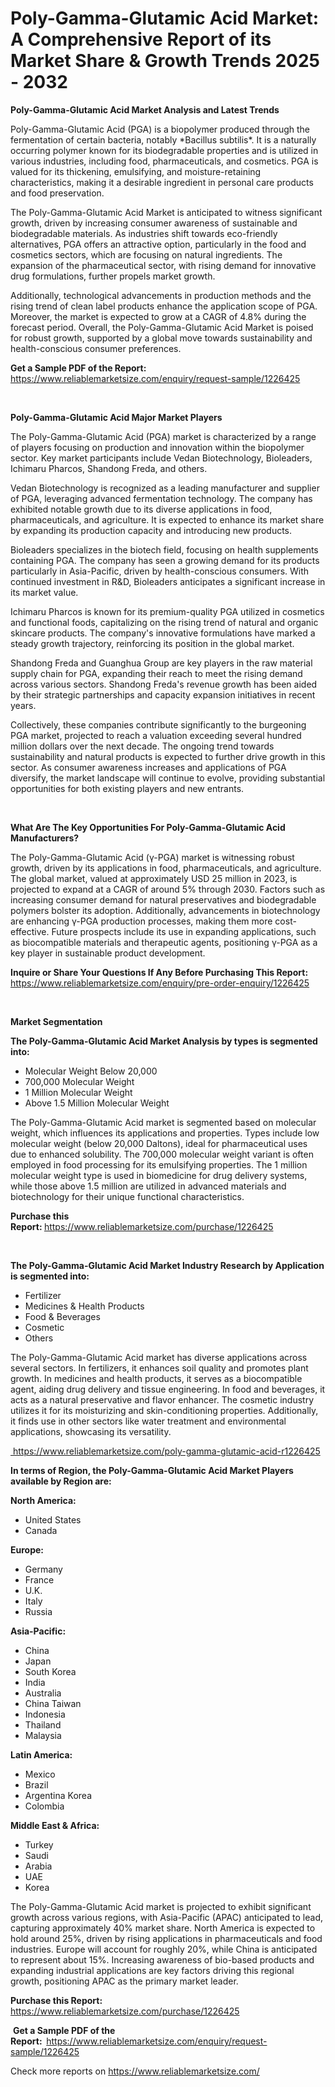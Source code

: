 <p><h1>Poly-Gamma-Glutamic Acid Market: A Comprehensive Report of its Market Share & Growth Trends 2025 - 2032</h1></p><p><strong>Poly-Gamma-Glutamic Acid Market Analysis and Latest Trends</strong></p>
<p><p>Poly-Gamma-Glutamic Acid (PGA) is a biopolymer produced through the fermentation of certain bacteria, notably *Bacillus subtilis*. It is a naturally occurring polymer known for its biodegradable properties and is utilized in various industries, including food, pharmaceuticals, and cosmetics. PGA is valued for its thickening, emulsifying, and moisture-retaining characteristics, making it a desirable ingredient in personal care products and food preservation.</p><p>The Poly-Gamma-Glutamic Acid Market is anticipated to witness significant growth, driven by increasing consumer awareness of sustainable and biodegradable materials. As industries shift towards eco-friendly alternatives, PGA offers an attractive option, particularly in the food and cosmetics sectors, which are focusing on natural ingredients. The expansion of the pharmaceutical sector, with rising demand for innovative drug formulations, further propels market growth. </p><p>Additionally, technological advancements in production methods and the rising trend of clean label products enhance the application scope of PGA. Moreover, the market is expected to grow at a CAGR of 4.8% during the forecast period. Overall, the Poly-Gamma-Glutamic Acid Market is poised for robust growth, supported by a global move towards sustainability and health-conscious consumer preferences.</p></p>
<p><strong>Get a Sample PDF of the Report:&nbsp;</strong> <a href="https://www.reliablemarketsize.com/enquiry/request-sample/1226425?utm_campaign=3564&utm_medium=2&utm_source=Github&utm_content=ia&utm_term=03042025&utm_id=poly-gamma-glutamic-acid">https://www.reliablemarketsize.com/enquiry/request-sample/1226425</a></p>
<p>&nbsp;</p>
<p><strong>Poly-Gamma-Glutamic Acid Major Market Players</strong></p>
<p><p>The Poly-Gamma-Glutamic Acid (PGA) market is characterized by a range of players focusing on production and innovation within the biopolymer sector. Key market participants include Vedan Biotechnology, Bioleaders, Ichimaru Pharcos, Shandong Freda, and others. </p><p>Vedan Biotechnology is recognized as a leading manufacturer and supplier of PGA, leveraging advanced fermentation technology. The company has exhibited notable growth due to its diverse applications in food, pharmaceuticals, and agriculture. It is expected to enhance its market share by expanding its production capacity and introducing new products. </p><p>Bioleaders specializes in the biotech field, focusing on health supplements containing PGA. The company has seen a growing demand for its products particularly in Asia-Pacific, driven by health-conscious consumers. With continued investment in R&D, Bioleaders anticipates a significant increase in its market value.</p><p>Ichimaru Pharcos is known for its premium-quality PGA utilized in cosmetics and functional foods, capitalizing on the rising trend of natural and organic skincare products. The company's innovative formulations have marked a steady growth trajectory, reinforcing its position in the global market.</p><p>Shandong Freda and Guanghua Group are key players in the raw material supply chain for PGA, expanding their reach to meet the rising demand across various sectors. Shandong Freda's revenue growth has been aided by their strategic partnerships and capacity expansion initiatives in recent years.</p><p>Collectively, these companies contribute significantly to the burgeoning PGA market, projected to reach a valuation exceeding several hundred million dollars over the next decade. The ongoing trend towards sustainability and natural products is expected to further drive growth in this sector. As consumer awareness increases and applications of PGA diversify, the market landscape will continue to evolve, providing substantial opportunities for both existing players and new entrants.</p></p>
<p>&nbsp;</p>
<p><strong>What Are The Key Opportunities For Poly-Gamma-Glutamic Acid Manufacturers?</strong></p>
<p><p>The Poly-Gamma-Glutamic Acid (γ-PGA) market is witnessing robust growth, driven by its applications in food, pharmaceuticals, and agriculture. The global market, valued at approximately USD 25 million in 2023, is projected to expand at a CAGR of around 5% through 2030. Factors such as increasing consumer demand for natural preservatives and biodegradable polymers bolster its adoption. Additionally, advancements in biotechnology are enhancing γ-PGA production processes, making them more cost-effective. Future prospects include its use in expanding applications, such as biocompatible materials and therapeutic agents, positioning γ-PGA as a key player in sustainable product development.</p></p>
<p><strong>Inquire or Share Your Questions If Any Before Purchasing This Report:</strong> <a href="https://www.reliablemarketsize.com/enquiry/pre-order-enquiry/1226425?utm_campaign=3564&utm_medium=2&utm_source=Github&utm_content=ia&utm_term=03042025&utm_id=poly-gamma-glutamic-acid">https://www.reliablemarketsize.com/enquiry/pre-order-enquiry/1226425</a></p>
<p>&nbsp;</p>
<p><strong>Market Segmentation</strong></p>
<p><strong>The Poly-Gamma-Glutamic Acid Market Analysis by types is segmented into:</strong></p>
<p><ul><li>Molecular Weight Below 20,000</li><li>700,000 Molecular Weight</li><li>1 Million Molecular Weight</li><li>Above 1.5 Million Molecular Weight</li></ul></p>
<p><p>The Poly-Gamma-Glutamic Acid market is segmented based on molecular weight, which influences its applications and properties. Types include low molecular weight (below 20,000 Daltons), ideal for pharmaceutical uses due to enhanced solubility. The 700,000 molecular weight variant is often employed in food processing for its emulsifying properties. The 1 million molecular weight type is used in biomedicine for drug delivery systems, while those above 1.5 million are utilized in advanced materials and biotechnology for their unique functional characteristics.</p></p>
<p><strong>Purchase this Report:&nbsp;</strong><a href="https://www.reliablemarketsize.com/purchase/1226425?utm_campaign=3564&utm_medium=2&utm_source=Github&utm_content=ia&utm_term=03042025&utm_id=poly-gamma-glutamic-acid">https://www.reliablemarketsize.com/purchase/1226425</a></p>
<p>&nbsp;</p>
<p><strong>The Poly-Gamma-Glutamic Acid Market Industry Research by Application is segmented into:</strong></p>
<p><ul><li>Fertilizer</li><li>Medicines & Health Products</li><li>Food & Beverages</li><li>Cosmetic</li><li>Others</li></ul></p>
<p><p>The Poly-Gamma-Glutamic Acid market has diverse applications across several sectors. In fertilizers, it enhances soil quality and promotes plant growth. In medicines and health products, it serves as a biocompatible agent, aiding drug delivery and tissue engineering. In food and beverages, it acts as a natural preservative and flavor enhancer. The cosmetic industry utilizes it for its moisturizing and skin-conditioning properties. Additionally, it finds use in other sectors like water treatment and environmental applications, showcasing its versatility.</p></p>
<p><a href="https://www.reliablemarketsize.com/poly-gamma-glutamic-acid-r1226425?utm_campaign=3564&utm_medium=2&utm_source=Github&utm_content=ia&utm_term=03042025&utm_id=poly-gamma-glutamic-acid">&nbsp;https://www.reliablemarketsize.com/poly-gamma-glutamic-acid-r1226425</a></p>
<p><strong>In terms of Region, the Poly-Gamma-Glutamic Acid Market Players available by Region are:</strong></p>
<p>
    <p> <strong> North America: </strong>
        <ul>
            <li>United States</li>
            <li>Canada</li>
        </ul>
        </p> 
    <p> <strong> Europe: </strong>
        <ul>
            <li>Germany</li>
            <li>France</li>
            <li>U.K.</li>
            <li>Italy</li>
            <li>Russia</li>
        </ul>
        </p> 
    <p> <strong> Asia-Pacific: </strong>
        <ul>
            <li>China</li>
            <li>Japan</li>
            <li>South Korea</li>
            <li>India</li>
            <li>Australia</li>
            <li>China Taiwan</li>
            <li>Indonesia</li>
            <li>Thailand</li>
            <li>Malaysia</li>
        </ul>
        </p> 
    <p> <strong> Latin America: </strong>
        <ul>
            <li>Mexico</li>
            <li>Brazil</li>
            <li>Argentina Korea</li>
            <li>Colombia</li>
        </ul>
        </p> 
    <p> <strong> Middle East & Africa: </strong>
        <ul>
            <li>Turkey</li>
            <li>Saudi</li>
            <li>Arabia</li>
            <li>UAE</li>
            <li>Korea</li>
        </ul>
    </p>
    </p>
<p><p>The Poly-Gamma-Glutamic Acid market is projected to exhibit significant growth across various regions, with Asia-Pacific (APAC) anticipated to lead, capturing approximately 40% market share. North America is expected to hold around 25%, driven by rising applications in pharmaceuticals and food industries. Europe will account for roughly 20%, while China is anticipated to represent about 15%. Increasing awareness of bio-based products and expanding industrial applications are key factors driving this regional growth, positioning APAC as the primary market leader.</p></p>
<p><strong>Purchase this Report: </strong><a href="https://www.reliablemarketsize.com/purchase/1226425?utm_campaign=3564&utm_medium=2&utm_source=Github&utm_content=ia&utm_term=03042025&utm_id=poly-gamma-glutamic-acid">https://www.reliablemarketsize.com/purchase/1226425</a></p>
<p>&nbsp;<strong>Get a Sample PDF of the Report:&nbsp;&nbsp;</strong><a href="https://www.reliablemarketsize.com/enquiry/request-sample/1226425?utm_campaign=3564&utm_medium=2&utm_source=Github&utm_content=ia&utm_term=03042025&utm_id=poly-gamma-glutamic-acid">https://www.reliablemarketsize.com/enquiry/request-sample/1226425</a></p>
<p><strong></strong></p>
<p>Check more reports on <a href="https://www.reliablemarketsize.com/?utm_campaign=3564&utm_medium=2&utm_source=Github&utm_content=ia&utm_term=03042025&utm_id=poly-gamma-glutamic-acid">https://www.reliablemarketsize.com/</a></p>